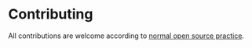 # Contributing

All contributions are welcome according to [normal open source practice](https://opensource.guide/how-to-contribute/#how-to-submit-a-contribution).
